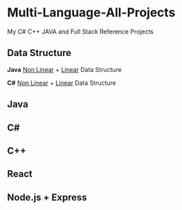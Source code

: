 # Multi-Language-All-Projects
My C# C++ JAVA and Full Stack Reference Projects

<h2>Data Structure</h2>

<strong>Java</strong> <a href="https://github.com/w3arthur/Multi-Language-All-Projects/tree/master/Java-Project/DataStructureNonLinear">Non Linear</a> +  <a href="https://github.com/w3arthur/Multi-Language-All-Projects/tree/master/CSharp-Project/DataStructure">Linear</a> Data Structure

<strong>C#</strong> <a href="https://github.com/w3arthur/Multi-Language-All-Projects/tree/master/CSharp-Project/DataStructure">Non Linear</a> +  <a href="https://github.com/w3arthur/Multi-Language-All-Projects/tree/master/CSharp-Project/DataStructureLinear">Linear</a> Data Structure


<h2>Java</h2>

<h2>C#</h2>

<h2>C++</h2>

<h2>React</h2>

<h2>Node.js + Express</h2>
